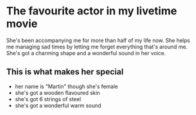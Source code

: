 # The favourite actor in my livetime movie 
She's been accompanying me for more than half of my life now.
She helps me managing sad times by letting me forget everything that's around me.
She's got a charming shape and a wonderful sound in her voice.
## This is what makes her special
* her name is "Martin" though she's female
* she's got a wooden flavoured skin
* she's got 6 strings of steel
* she's got a wonderful warm sound
